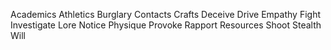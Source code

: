 Academics
Athletics
Burglary
Contacts
Crafts
Deceive
Drive
Empathy
Fight
Investigate
Lore
Notice
Physique
Provoke
Rapport
Resources
Shoot
Stealth
Will
